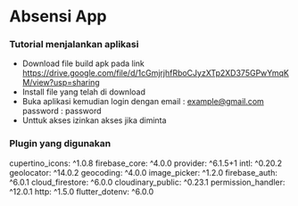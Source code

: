 # Absensi App

### Tutorial menjalankan aplikasi

- Download file build apk pada link https://drive.google.com/file/d/1cGmjrjhfRboCJyzXTp2XD375GPwYmqKM/view?usp=sharing
- Install file yang telah di download
- Buka aplikasi kemudian login dengan
    email : example@gmail.com
    password : password
- Unttuk akses izinkan akses jika diminta

### Plugin yang digunakan

cupertino_icons: ^1.0.8
firebase_core: ^4.0.0
provider: ^6.1.5+1
intl: ^0.20.2
geolocator: ^14.0.2
geocoding: ^4.0.0
image_picker: ^1.2.0
firebase_auth: ^6.0.1
cloud_firestore: ^6.0.0
cloudinary_public: ^0.23.1
permission_handler: ^12.0.1
http: ^1.5.0
flutter_dotenv: ^6.0.0
